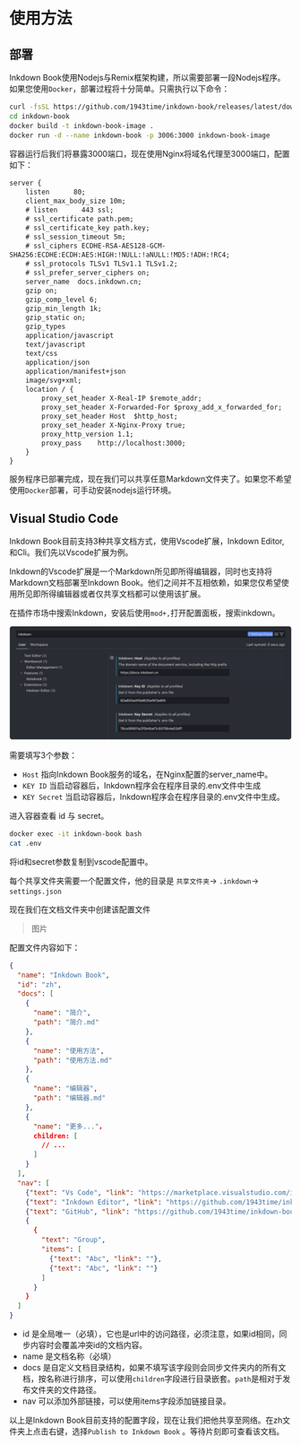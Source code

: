 # 使用方法

## 部署

Inkdown Book使用Nodejs与Remix框架构建，所以需要部署一段Nodejs程序。如果您使用`Docker`，部署过程将十分简单。只需执行以下命令：

```sh
curl -fsSL https://github.com/1943time/inkdown-book/releases/latest/download/install.sh | bash
cd inkdown-book
docker build -t inkdown-book-image .
docker run -d --name inkdown-book -p 3006:3000 inkdown-book-image
```

容器运行后我们将暴露3000端口，现在使用Nginx将域名代理至3000端口，配置如下：

```nginx
server {
    listen      80;
    client_max_body_size 10m;
    # listen      443 ssl;
    # ssl_certificate path.pem;
    # ssl_certificate_key path.key;
    # ssl_session_timeout 5m;
    # ssl_ciphers ECDHE-RSA-AES128-GCM-SHA256:ECDHE:ECDH:AES:HIGH:!NULL:!aNULL:!MD5:!ADH:!RC4;
    # ssl_protocols TLSv1 TLSv1.1 TLSv1.2;
    # ssl_prefer_server_ciphers on;
    server_name  docs.inkdown.cn;
    gzip on;
    gzip_comp_level 6;
    gzip_min_length 1k;
    gzip_static on;
    gzip_types
    application/javascript
    text/javascript
    text/css
    application/json
    application/manifest+json
    image/svg+xml;
    location / {
        proxy_set_header X-Real-IP $remote_addr;
        proxy_set_header X-Forwarded-For $proxy_add_x_forwarded_for;
        proxy_set_header Host  $http_host;
        proxy_set_header X-Nginx-Proxy true;
        proxy_http_version 1.1;
        proxy_pass    http://localhost:3000;
    }
}
```

服务程序已部署完成，现在我们可以共享任意Markdown文件夹了。如果您不希望使用`Docker`部署，可手动安装nodejs运行环境。

## Visual Studio Code

Inkdown Book目前支持3种共享文档方式，使用Vscode扩展，Inkdown Editor, 和Cli。我们先以Vscode扩展为例。

Inkdown的Vscode扩展是一个Markdown所见即所得编辑器，同时也支持将Markdown文档部署至Inkdown Book。他们之间并不互相依赖，如果您仅希望使用所见即所得编辑器或者仅共享文档都可以使用该扩展。

在插件市场中搜索Inkdown，安装后使用`mod+,`打开配置面板，搜索inkdown。

![](../.images/w78IJpceOV1VJ.png)

需要填写3个参数：

- `Host` 指向Inkdown Book服务的域名，在Nginx配置的server_name中。
- `KEY ID` 当启动容器后，Inkdown程序会在程序目录的.env文件中生成
- `KEY Secret` 当启动容器后，Inkdown程序会在程序目录的.env文件中生成。

进入容器查看 id 与 secret。

```sh
docker exec -it inkdown-book bash
cat .env
```

将id和secret参数复制到vscode配置中。

每个共享文件夹需要一个配置文件，他的目录是 `共享文件夹`-> `.inkdown`-> `settings.json`

现在我们在文档文件夹中创建该配置文件

> 图片

配置文件内容如下：

```json
{
  "name": "Inkdown Book",
  "id": "zh",
  "docs": [
    {
      "name": "简介",
      "path": "简介.md"
    },
    {
      "name": "使用方法",
      "path": "使用方法.md"
    },
    {
      "name": "编辑器",
      "path": "编辑器.md"
    },
    {
      "name": "更多..."，
      children: [
        // ...
      ]
    }
  ],
  "nav": [
    {"text": "Vs Code", "link": "https://marketplace.visualstudio.com/items?itemName=1943time.inkdown"},
    {"text": "Inkdown Editor", "link": "https://github.com/1943time/inkdown"},
    {"text": "GitHub", "link": "https://github.com/1943time/inkdown-book"},
    {
      {
        "text": "Group", 
        "items": [
          {"text": "Abc", "link": ""},
          {"text": "Abc", "link": ""}
        ]
      }
    }
  ]
}
```

- id 是全局唯一（必填），它也是url中的访问路径，必须注意，如果id相同，同步内容时会覆盖冲突id的文档内容。
- name 是文档名称（必填）
- docs 是自定义文档目录结构，如果不填写该字段则会同步文件夹内的所有文档，按名称进行排序，可以使用`children`字段进行目录嵌套。`path`是相对于发布文件夹的文件路径。
- nav 可以添加外部链接，可以使用items字段添加链接目录。

以上是Inkdown Book目前支持的配置字段，现在让我们把他共享至网络。在zh文件夹上点击右键，选择`Publish to Inkdown Book` 。等待片刻即可查看该文档。